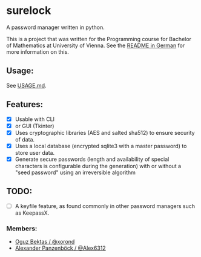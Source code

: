 # surelock

A password manager written in python.

This is a project that was written for the Programming course for Bachelor of Mathematics at University of Vienna. See the [README in German](https://github.com/xorond/surelock/blob/master/docs/README-de.md) for more information on this.

## Usage:

See [USAGE.md](https://github.com/xorond/surelock/blob/master/docs/USAGE.md).

## Features:
- [x] Usable with CLI
- [x] or GUI (Tkinter)
- [x] Uses cryptographic libraries (AES and salted sha512) to ensure security of data.
- [x] Uses a local database (encrypted sqlite3 with a master password) to store user data.
- [x] Generate secure passwords (length and availability of special characters is configurable during the generation) with or without a "seed password" using an irreversible algorithm

## TODO:
- [ ] A keyfile feature, as found commonly in other password managers such as KeepassX.

### Members:
  * [Oguz Bektas / @xorond](https://github.com/xorond)
  * [Alexander Panzenböck / @Alex6312](https://github.com/Alex6312)
